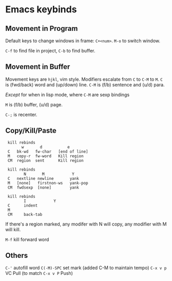 # Emacs keybinds

## Movement in Program

Default keys to change windows in frame: `C+<num>`.
`M-o` to switch window.

`C-f` to find file in project, `C-b` to find buffer.

## Movement in Buffer

Movement keys are `hjkl`, vim style.
Modifiers escalate from `C` to `C-M` to `M`.
`C` is (fwd/back) word and (up/down) line.
`C-M` is (f/b) sentence and (u/d) para.

_Except_ for when in lisp mode, where `C-M` are sexp bindings

`M` is (f/b) buffer, (u/d) page.

`C-;` is recenter.

## Copy/Kill/Paste

```
 kill rebinds
       w       d           e
 C   bk-wd   fw-char   [end of line]
 M   copy-r  fw-word   Kill region
 CM  region  sent      Kill region
```

```
 kill rebinds
        N       M            Y
 C   nextline newline       yank
 M   [none]   firstnon-ws   yank-pop
 CM  fwdsexp  [none]        yank
```

```
 kill rebinds
        I            Y
 C      indent
 M      
 CM     back-tab
```

If there's a region marked, any modifer with N will copy, any modifier with M will kill.

`M-f` kill forward word

## Others

`C-'` autofill word
`C(-M)-SPC` set mark (added C-M to maintain tempo)
`C-x v p` VC Pull (to match `C-x v P` Push)
